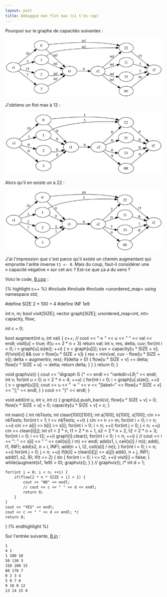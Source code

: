 ```yaml
---
layout: post
title: Debuggue mon flot max (si t'es cap)
---
```


Pourquoi sur le graphe de capacités suivantes :

<img src="/static/B.png" />

J'obtiens un flot max à 13 :

<img src="/static/B-13.png" />

Alors qu'il en existe un à 22 :

<img src="/static/B-22.png" />

J'ai l'impression que c'est parce qu'il existe un chemin augmentant qui emprunte l'arête inverse `t1 <- 0`. Mais du coup, faut-il considérer une « capacité négative » sur cet arc ? Est-ce que ça a du sens ?

Voici le code, [B.cpp](/static/B.cpp) :

{% highlight c++ %}
#include <iostream>
#include <vector>
#include <unordered_map>
using namespace std;

#define SIZE 2 * 100 + 4
#define INF 1e9

int n, m;
bool visit[SIZE];
vector<int> graph[SIZE];
unordered_map<int, int> capacity, flow;

int c = 0;

bool augment(int u, int val) {
    c++;
    // cout << "-> " << u << " " << val << endl;
    visit[u] = true;
    if(u == 2 * n + 3)
        return val;
    int v, res, delta, cuv;
    for(int i = 0; i < graph[u].size(); ++i) {
        v = graph[u][i];
        cuv = capacity[u * SIZE + v];
        if(!visit[v] && cuv > flow[u * SIZE + v]) {
            res = min(val, cuv - flow[u * SIZE + v]);
            delta = augment(v, res);
            if(delta > 0) {
                flow[u * SIZE + v] += delta;
                flow[v * SIZE + u] -= delta;
                return delta;
            }
        }
    }
    return 0;
}

void graphviz() {
    cout << "digraph G {" << endl << "rankdir=LR;" << endl;
    int v;
    for(int u = 0; u < 2 * n + 4; ++u) {
        for(int i = 0; i < graph[u].size(); ++i) {
            v = graph[u][i];
            cout << u << " -> " << v << "[label=" << flow[u * SIZE + v] << "];" << endl;
        }
    }
    cout << "}" << endl;
}

void add(int u, int v, int c) {
    graph[u].push_back(v);
    flow[u * SIZE + v] = 0;
    flow[v * SIZE + u] = 0;
    capacity[u * SIZE + v] = c;
}

int main() {
    int nbTests;
    int clean[100][100];
    int a[100], b[100], s[100];
    cin >> nbTests;
    for(int t = 1; t <= nbTests; ++t) {
        cin >> n >> m;
        for(int i = 0; i < n; ++i)
            cin >> a[i] >> b[i] >> s[i];
        for(int i = 0; i < n; ++i)
            for(int j = 0; j < n; ++j)
                cin >> clean[i][j];
        int s1 = 2 * n, t1 = 2 * n + 1, s2 = 2 * n + 2, t2 = 2 * n + 3;
        for(int i = 0; i <= t2; ++i)
            graph[i].clear();
        for(int i = 0; i < n; ++i) {
            // cout << i << ": " << s[i] << " " << ceil(s[i] / m) << endl;
            add(s1, i, ceil(s[i] / m));
            add(i, t1, INF);
            add(s2, n + i, INF);
            add(n + i, t2, ceil(s[i] / m));
        }
        for(int i = 0; i < n; ++i)
            for(int j = 0; j < n; ++j)
                if(b[i] + clean[i][j] <= a[j])
                    add(i, n + j, INF);
        add(t1, s2, 9);
        if(t == 2) {
            do {
                for(int i = 0; i <= t2; ++i)
                    visit[i] = false;
            } while(augment(s1, 1e9) > 0);
            graphviz();
        }
    }
    // graphviz();
    /* int d = 1;
    
    for(int i = 0; i < n; ++i) {
        if(flow[2 * n * SIZE + i] < 1) {
            cout << "NO" << endl;
            // cout << c << " " << d << endl;
            return 0;
        }
    }
    cout << "YES" << endl;
    cout << c << " " << d << endl; */
    return 0;
}
{% endhighlight %}

Sur l'entrée suivante, [B.in](/static/B.in) :

    1
    4 1
    1 100 10
    50 130 3
    150 200 15
    80 170 7
    0 2 3 4
    5 0 7 8
    9 10 0 12
    13 14 15 0
